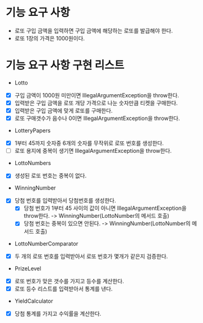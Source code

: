 # 기능 요구 사항

* 로또 구입 금액을 입력하면 구입 금액에 해당하는 로또를 발급해야 한다.
* 로또 1장의 가격은 1000원이다.

# 기능 요구 사항 구현 리스트

* Lotto
- [x] 구입 금액이 1000원 미만이면 IllegalArgumentException을 throw한다.  
- [x] 입력받은 구입 금액을 로또 개당 가격으로 나눈 숫자만큼 티켓을 구매한다. 
- [x] 입력받은 구입 금액에 맞게 로또를 구매한다.
- [x] 로또 구매갯수가 음수나 0이면 IllegalArgumentException을 throw한다.

* LotteryPapers
- [x] 1부터 45까지 숫자중 6개의 숫자를 무작위로 로또 번호를 생성한다.
- [ ] 로또 용지에 중복이 생기면 IllegalArgumentException을 throw한다.

* LottoNumbers
- [x] 생성된 로또 번호는 중복이 없다.  

* WinningNumber
- [x] 당첨 번호를 입력받아서 당첨번호를 생성한다. 
    - [x] 당첨 번호가 1부터 45 사이의 값이 아니면 IllegalArgumentException을 throw한다. -> WinningNumber(LottoNumber의 메서드 호출)
    - [x] 당첨 번호는 중복이 있으면 안된다. -> WinningNumber(LottoNumber의 메서드 호출)

* LottoNumberComparator
- [x] 두 개의 로또 번호를 입력받아서 로또 번호가 몇개가 같은지 검증한다.  

* PrizeLevel
- [x] 로또 번호가 맞은 갯수를 가지고 등수를 계산한다. 
- [x] 로또 등수 리스트를 입력받아서 통계를 낸다. 

* YieldCalculator
- [x] 당첨 통계를 가지고 수익률을 계산한다. 